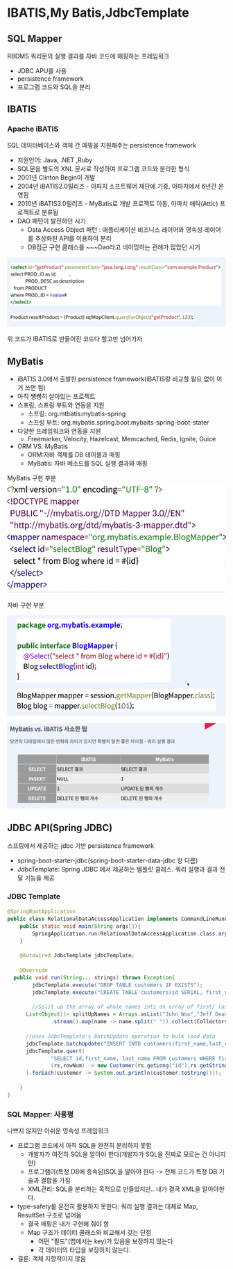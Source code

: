 # IBATIS,My Batis,JdbcTemplate

## SQL Mapper
RBDMS 쿼리문의 실행 결과를 자바 코드에 매핑하는 프레임워크
- JDBC APU를 사용
- persistence framework
- 프로그램 코드와 SQL을 분리

## IBATIS
 ### Apache iBATIS
SQL 데이터베이스와 객체 간 매핑을 지원해주는 persistence framework
- 지원언어: Java, .NET ,Ruby
- SQL문을 별도의 XNL 문서로 작성하여 프로그램 코드와 분리한 형식
- 2001년 Clinton Begin이 개발 
- 2004년 iBATIS2.0릴리즈 - 아파치 소프트웨어 재단에 기증, 아파치에서 6년간 운영됨
- 2010년 iBATIS3.0릴리즈 - MyBatis로 개발 프로젝트 이동, 아파치 애틱(Attic) 프로젝트로 분류됨
- DAO 패턴이 발전하던 시기
  - Data Access Object 패턴 : 애플리케이션 비즈니스 레이어와 영속성 레이어를 추상화된 API를 이용하여 분리
  - DB접근 구현 클래스를 ~~~Dao라고 네이밍하는 관례가 많았던 시기
 
![img_3.png](img_3.png)

위 코드가 IBATIS로 만들어진 코드다 할고만 넘어가자

## MyBatis
- iBATIS 3.0에서 출발한 persistence framework(iBATIS랑 비교할 필요 없이 이거 쓰면 됨)
- 아직 썡썡히 살아있는 프로젝트
- 스프링, 스프링 부트와 연동을 지원
  - 스프링: org.mtbatis:mybatis-spring
  - 스프링 부트: org.mybatis.spring.boot:mybaits-spring-boot-stater
- 다양한 프레임워크와 연동을 지원
  - Freemarker, Velocity, Hazelcast, Memcached, Redis, Ignite, Guice
- ORM VS. MyBatis
  - ORM:자바 객체를 DB 테이블과 매핑
  - MyBatis: 자바 메소드를 SQL 실행 결과와 매핑

MyBatis 구현 부분
![img_4.png](img_4.png)


자바 구현 부분

![img_5.png](img_5.png)


![img_6.png](img_6.png)


## JDBC API(Spring JDBC)
스프링에서 제공하는 jdbc 기반 persistence framework
- spring-boot-starter-jdbc(spring-boot-starter-data-jdbc 랑 다름)
- JdbcTemplate: Spring JDBC 에서 제공하는 템플릿 클래스. 쿼리 실행과 결과 전달 기능을 제공


### JDBC Template

```java
@SpringBootApplication
public class RelationalDataAccessApplication implements CommandLineRunner{
    public static void main(String args[]){
        SpringApplication.run(RelationalDataAccessApplication.class.args);
    }
    
    @Autowired JdbcTemplate jdbcTemplate;
    
    @Override
  public void run(String... strings) throws Exception{
        jdbcTemplate.execute("DROP TABLE customers IF EXISTS");
        jdbcTemplate.execute("CREATE TABLE customers(id SERIAL, first_name VARCHAR(255), last_name VARCHAR(255))");
        
        //Split up the array of whole names inti an array of first/ last names
      List<Object[]> splitUpNames = Arrays.asList("John Woo","Jeff Dean", "Josh Bloch", "Josh Long")
              .stream().map(name -> name.split(" ")).collect(Collectors.toList());
      
      //Uses JdbcTemplate's batchUpdate operation to bulk load data
      jdbcTemplate.batchUpdate("INSERT INTO customers(first_name,last_name) VALUE(?,?)",splitUpNames);
      jdbcTemplate.quert(
              "SELECT id,first_name, last_name FROM customers WHERE first_name=?",new Object[]{"Josh"},
              (rs,rowNum) -> new Customer(rs.getLong("id"),rs.getString("first_name"),rs.getString("last_name"))
      ).forEach(customer -> System.out.println(customer.toString()));
      
    }
}

```

### SQL Mapper: 사용평
나쁘지 않지만 아쉬운 영속성 프레임워크
- 프로그램 코드에서 아직 SQL을 완전히 분리하지 못함
  - 개발자가 여전히 SQL을 알아야 한다(개발자가 SQL을 진짜로 모르는 건 아니지만)
  - 프로그램이(특정 DB에 종속된)SQL을 알아야 한다 -> 전체 코드가 특정 DB 기술과 결합을 가짐
  - XML관리: SQL을 분리하는 목적으로 만들었지만.. 내가 결국 XML을 알아야한다.
- type-safety를 온전히 활용하지 못한다: 쿼리 실행 결과는 대체로 Map, ResultSet 구조로 넘어옴
  - 결국 매핑은 내가 구현해 줘야 함
  - Map 구조가 데이터 클래스와 비교해서 갖는 단점
    - 어떤 "필드"(맵에서는 key)가 있음을 보장하지 않는다
    - 각 데이터의 타입을 보장하지 않는다.
- 결론: 객체 지향적이지 않음